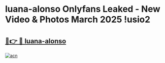 # luana-alonso Onlyfans Leaked - New Video & Photos March 2025 !usio2

# <h2><a href="https://epyjwq.iuczelnia.edu.pl?title=luana-alonso&ref=usio2">🔗👉 🔴 luana-alonso</a></h2>

[![acn](https://github.com/user-attachments/assets/0f9c940e-d8b0-45ae-aac7-cd30a18b3e1c)](https://epyjwq.iuczelnia.edu.pl?title=luana-alonso&ref=usio2)

